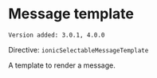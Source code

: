 # Message template

`Version added: 3.0.1, 4.0.0`

Directive: `ionicSelectableMessageTemplate`

A template to render a message.
